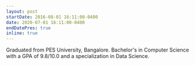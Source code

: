```yaml
---
layout: post
startDate: 2016-08-01 16:11:00-0400
date: 2020-07-01 16:11:00-0400
endDatePres: true
inline: true
---
```


Graduated from PES University, Bangalore.
Bachelor's in Computer Science with a GPA of 9.8/10.0 and a specialization in Data Science.
